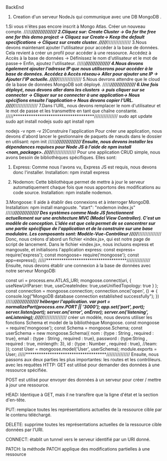 BackEnd
1) Creation d'un serveur NodeJs qui communique avec une DB MongoDB .

1.Si vous n'êtes pas encore inscrit à Mongo Atlas. Créer un nouveau compte.
/////*************************************///////////////
2.Cliquez sur: Create Cluster -> Go for the free one for this demo project -> Cliquez sur Create-> Keep the default specifications -> Cliquez sur create cluster.
/////*************************************///////////////
3.Nous devons maintenant ajouter l'utilisateur pour accéder à la base de données. Cela revient à créer un profil pour accéder à une ressource.
Accédez à Accès à la base de données -> Définissez le nom d'utilisateur et le mot de passe-> Enfin, ajoutez l'utilisateur.
/////*************************************///////////////
4.Nous devons également ajouter l'adresse IP que nous utiliserons pour accéder à la base de données.
Accédez à Accès réseau-> Aller pour ajouter une IP -> Ajouter l'IP actuelle.
/////*************************************///////////////
5.Nous devrons attendre que le cloud de la base de données MongoDB soit déployé.
/////*************************************///////////////
6.Une fois déployé, nous devons aller dans les clusters -> puis cliquer sur se connecter -> Cliquer sur se connecter à une application-> Nous spécifions ensuite l'application-> Nous devons copier l'URL.
/////*************************************///////////////
7.Dans l'URL, nous devons remplacer le nom d'utilisateur et le mot de passe et les transmettre en tant que chaîne constante.
/////*************************************///////////////
sudo apt update
sudo apt install nodejs
sudo apt install npm

nodejs -v
npm -v
2)Construire l'application
Pour créer une application, nous devons d'abord lancer le gestionnaire de paquets de nœuds dans le dossier en utilisant:
npm init
/////*************************************///////////////
Ensuite, nous devons installer les dépendances requises pour Node JS à l'aide de npm install <nom_package>.
/////*************************************///////////////
Pour une application CRUD simple, nous avons besoin de bibliothèques spécifiques. Elles sont:
1. Express: Comme nous l'avons vu, Express JS est requis, nous devons donc l'installer. Installation: npm install express

2. Nodemon: Cette bibliothèque permet de mettre à jour le serveur automatiquement chaque fois que nous apportons des modifications au code source. 
Installation: npm installe nodemon.

3.Mongoose: Il aide à établir des connexions et à interroger MongoDB. Installation: npm install mangouste.
"start": "nodemon index.js"
/////*************************************///////////////
Des systèmes comme Node JS fonctionnent actuellement sur une architecture MVC (Model View Controller). 
C'est un modèle de conception.
L'idée est que cela permet de se concentrer sur une partie spécifique de l'application et de la construire sur une base modulaire. 
Les composants sont:
Modèle-Vue-Contrôleur
/////*************************************///////////////
Donc, nous créons d'abord un fichier «index.js», qui est notre page de script de lancement.
Dans le fichier «index.js», nous incluons express et mangouste, et initialisons l'application express:
const express= require('express');
const mongoose= require('mongoose');
const app=express();
/////*************************************///////////////
Ensuite, nous devons établir une connexion à la base de données avec notre serveur MongoDB:

const uri = process.env.ATLAS_URI;
mongoose.connect(uri, { useNewUrlParser: true, useCreateIndex: true,useUnifiedTopology: true }
);
const connection = mongoose.connection;
connection.once('open', () => {
  console.log("MongoDB database connection established successfully");
})
/////*************************************///////////////
héberger l'application.
var port = normalizePort(process.env.PORT || '3000');
app.set('port', port);
server.listen(port);
server.on('error', onError);
server.on('listening', onListening);
/////*************************************///////////////
créer un modèle, nous devons utiliser les fonctions Schema et model de la bibliothèque Mongoose.
const mongoose = require('mongoose');
const Schema = mongoose.Schema;
const userSchema = new mongoose.Schema({
    nom : {type : String , required : true},
    email : {type : String , required : true},
    password : {type:String , required : true, minlength: 3},
    id : {type : Number , required : true},
    //team:
});
const User = mongoose.model('User', userSchema);
module.exports = User;
/////*************************************///////////////
Ensuite, nous passons aux deux parties les plus importantes: les routes et les contrôleurs.
avec les requêtes HTTP:
GET est utilisé pour demander des données à une ressource spécifiée.

POST est utilisé pour envoyer des données à un serveur pour créer / mettre à jour une ressource.

HEAD: Identique à GET, mais il ne transfère que la ligne d'état et la section d'en-tête.

PUT: remplace toutes les représentations actuelles de la ressource cible par le contenu téléchargé.

DELETE: supprime toutes les représentations actuelles de la ressource cible données par l'URI.

CONNECT: établit un tunnel vers le serveur identifié par un URI donné.

PATCH: la méthode PATCH applique des modifications partielles à une ressource
